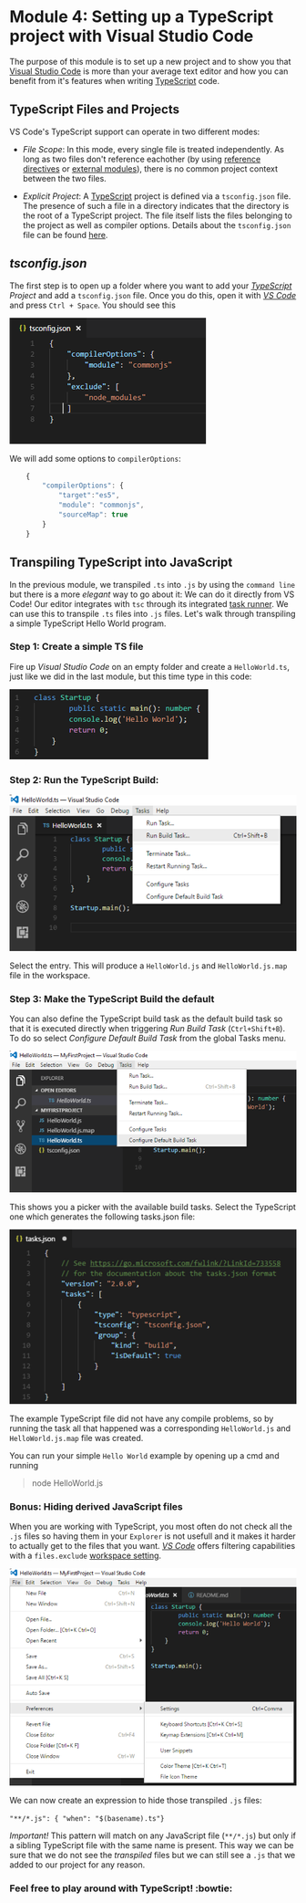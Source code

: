 # Module 4: Setting up a TypeScript project with Visual Studio Code

The purpose of this module is to set up a new project and to show you that [Visual Studio Code](https://code.visualstudio.com/) is more than your average text editor and how you can benefit from it's features when writing [TypeScript](https://www.typescriptlang.org/) code.


## **TypeScript Files and Projects**

VS Code's TypeScript support can operate in two different modes:
* *File Scope*: In this mode, every single file is treated independently. As long as two files don't reference eachother (by using [reference directives](https://www.typescriptlang.org/docs/handbook/triple-slash-directives.html) or [external modules](https://www.typescriptlang.org/docs/handbook/modules.html)), there is no common project context between the two files.

* *Explicit Project*: A [TypeScript](https://www.typescriptlang.org/) project is defined via a `tsconfig.json` file. The presence of such a file in a directory indicates that the directory is the root of a TypeScript project. The file itself lists the files belonging to the project as well as compiler options. Details about the `tsconfig.json` file can be found [here](https://www.typescriptlang.org/docs/handbook/tsconfig-json.html).

## *tsconfig.json*

The first step is to open up a folder where you want to add your *[TypeScript](https://www.typescriptlang.org/) Project* and add a `tsconfig.json` file. Once you do this, open it with *[VS Code](https://code.visualstudio.com/)* and press `Ctrl + Space`. You should see this

![tsconfig](https://raw.githubusercontent.com/microsoft-dx/typescript-fundamentals/master/Images/module-4-1.PNG)

We will add some options to `compilerOptions`:

```javascript
    {
        "compilerOptions": {
            "target":"es5",
            "module": "commonjs",
            "sourceMap": true
        }
    }
```

## Transpiling TypeScript into JavaScript

In the previous module, we transpiled `.ts` into `.js` by using the `command line` but there is a more *elegant* way to go about it: We can do it directly from VS Code! Our editor integrates with `tsc` through its integrated [task runner](https://code.visualstudio.com/docs/editor/tasks). We can use this to transpile `.ts` files into `.js` files. Let's walk through transpiling a simple TypeScript Hello World program.

### Step 1: Create a simple TS file

Fire up *Visual Studio Code* on an empty folder and create a `HelloWorld.ts`, just like we did in the last module, but this time type in this code:

![HelloWorld.ts](https://raw.githubusercontent.com/microsoft-dx/typescript-fundamentals/master/Images/module-3-1.PNG)

### Step 2: Run the TypeScript Build:

![Task](https://raw.githubusercontent.com/microsoft-dx/typescript-fundamentals/master/Images/module-3-2.PNG)

Select the entry. This will produce a `HelloWorld.js` and `HelloWorld.js.map` file in the workspace.

### Step 3: Make the TypeScript Build the default 

You can also define the TypeScript build task as the default build task so that it is executed directly when triggering *Run Build Task* (`Ctrl+Shift+B`). To do so select *Configure Default Build Task* from the global Tasks menu.

![Default Task](https://raw.githubusercontent.com/microsoft-dx/typescript-fundamentals/master/Images/module-3-3.PNG)

This shows you a picker with the available build tasks. Select the TypeScript one which generates the following tasks.json file:

![tasks.json](https://raw.githubusercontent.com/microsoft-dx/typescript-fundamentals/master/Images/module-3-4.PNG)

The example TypeScript file did not have any compile problems, so by running the task all that happened was a corresponding `HelloWorld.js` and `HelloWorld.js.map` file was created.

You can run your simple `Hello World` example by opening up a cmd and running

>node HelloWorld.js

### Bonus: Hiding derived JavaScript files

When you are working with TypeScript, you most often do not check all the `.js` files so having them in your `Explorer` is not usefull and it makes it harder to actually get to the files that you want. *[VS Code](https://code.visualstudio.com/)* offers filtering capabilities with a `files.exclude` [workspace setting](https://code.visualstudio.com/docs/getstarted/settings).

![Settings](https://raw.githubusercontent.com/microsoft-dx/typescript-fundamentals/master/Images/module-3-5.PNG)

We can now create an expression to hide those transpiled `.js` files:

`"**/*.js": { "when": "$(basename).ts"}`

*Important!* This pattern will match on any JavaScript file (`**/*.js`) but only if a sibling TypeScript file with the same name is present. This way we can be sure that we do not see the *transpiled* files but we can still see a `.js` that we added to our project for any reason. 

### Feel free to play around with TypeScript! :bowtie: 